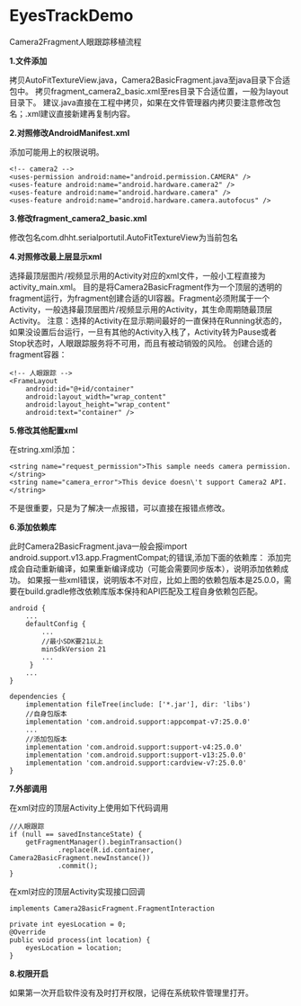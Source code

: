 # EyesTrackDemo
Camera2Fragment人眼跟踪移植流程

**1.文件添加**

拷贝AutoFitTextureView.java，Camera2BasicFragment.java至java目录下合适包中。
拷贝fragment_camera2_basic.xml至res目录下合适位置，一般为layout目录下。
建议.java直接在工程中拷贝，如果在文件管理器内拷贝要注意修改包名；.xml建议直接新建再复制内容。



**2.对照修改AndroidManifest.xml**

添加可能用上的权限说明。
```
<!-- camera2 -->
<uses-permission android:name="android.permission.CAMERA" />
<uses-feature android:name="android.hardware.camera2" />
<uses-feature android:name="android.hardware.camera" />
<uses-feature android:name="android.hardware.camera.autofocus" />
```



**3.修改fragment_camera2_basic.xml**

修改包名com.dhht.serialportutil.AutoFitTextureView为当前包名



**4.对照修改最上层显示xml**

选择最顶层图片/视频显示用的Activity对应的xml文件，一般小工程直接为activity_main.xml。
目的是将Camera2BasicFragment作为一个顶层的透明的fragment运行，为fragment创建合适的UI容器。Fragment必须附属于一个Activity，一般选择最顶层图片/视频显示用的Activity，其生命周期随最顶层Activity。
注意：选择的Activity在显示期间最好的一直保持在Running状态的，如果没设置后台运行，一旦有其他的Activity入栈了，Activity转为Pause或者Stop状态时，人眼跟踪服务将不可用，而且有被动销毁的风险。
创建合适的fragment容器：
```
<!-- 人眼跟踪 -->
<FrameLayout
    android:id="@+id/container"
    android:layout_width="wrap_content"
    android:layout_height="wrap_content"
    android:text="container" />
```



**5.修改其他配置xml**

在string.xml添加：
```
<string name="request_permission">This sample needs camera permission.</string>
<string name="camera_error">This device doesn\'t support Camera2 API.</string>
```
不是很重要，只是为了解决一点报错，可以直接在报错点修改。



**6.添加依赖库**

此时Camera2BasicFragment.java一般会报import android.support.v13.app.FragmentCompat;的错误,添加下面的依赖库：
添加完成会自动重新编译，如果重新编译成功（可能会需要同步版本），说明添加依赖成功。
如果报一些xml错误，说明版本不对应，比如上图的依赖包版本是25.0.0，需要在build.gradle修改依赖库版本保持和API匹配及工程自身依赖包匹配。
```
android {
    ...
    defaultConfig {
        ...
        //最小SDK要21以上
        minSdkVersion 21
        ...
     }
    ...
}

dependencies {
    implementation fileTree(include: ['*.jar'], dir: 'libs')
    //自身包版本
    implementation 'com.android.support:appcompat-v7:25.0.0'
    ...
    //添加包版本
    implementation 'com.android.support:support-v4:25.0.0'
    implementation 'com.android.support:support-v13:25.0.0'
    implementation 'com.android.support:cardview-v7:25.0.0'
}
```



**7.外部调用**

在xml对应的顶层Activity上使用如下代码调用
```
//人眼跟踪
if (null == savedInstanceState) {
    getFragmentManager().beginTransaction()
            .replace(R.id.container, Camera2BasicFragment.newInstance())
            .commit();
}
```

在xml对应的顶层Activity实现接口回调
```
implements Camera2BasicFragment.FragmentInteraction

private int eyesLocation = 0;
@Override
public void process(int location) {
    eyesLocation = location;
}
```



**8.权限开启**

如果第一次开启软件没有及时打开权限，记得在系统软件管理里打开。
